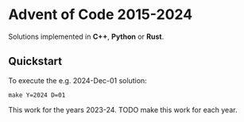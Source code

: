 # Advent of Code 2015-2024

Solutions implemented in **C++**, **Python** or **Rust**.

## Quickstart

To execute the e.g. 2024-Dec-01 solution:

    make Y=2024 D=01

This work for the years 2023-24.
TODO make this work for each year.

